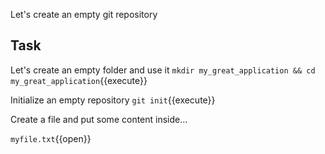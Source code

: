 Let's create an empty git repository

## Task

Let's create an empty folder and use it
`mkdir my_great_application && cd my_great_application`{{execute}}


Initialize an empty repository
`git init`{{execute}}

Create a file and put some content inside...

`myfile.txt`{{open}}

